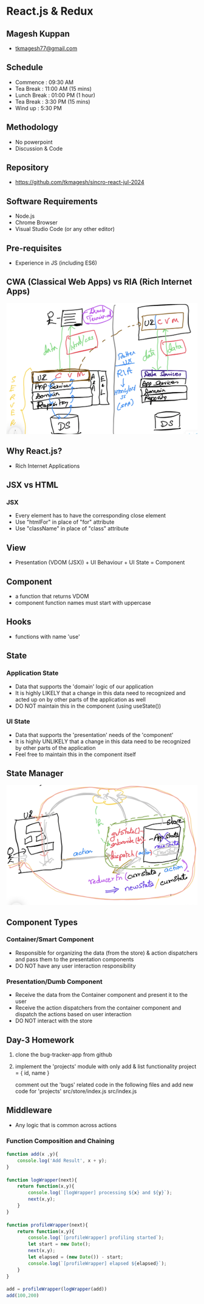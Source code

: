 # React.js & Redux

## Magesh Kuppan
- tkmagesh77@gmail.com

## Schedule
- Commence      : 09:30 AM 
- Tea Break     : 11:00 AM (15 mins)
- Lunch Break   : 01:00 PM (1 hour)
- Tea Break     : 3:30 PM (15 mins)
- Wind up       : 5:30 PM

## Methodology
- No powerpoint
- Discussion & Code

## Repository
- https://github.com/tkmagesh/sincro-react-jul-2024

## Software Requirements
- Node.js
- Chrome Browser
- Visual Studio Code (or any other editor)

## Pre-requisites
- Experience in JS (including ES6)

## CWA (Classical Web Apps) vs RIA (Rich Internet Apps)
![image](./images/cwa-vs-ria.png)


## Why React.js?
- Rich Internet Applications


## JSX vs HTML
### JSX
- Every element has to have the corresponding close element
- Use "htmlFor" in place of "for" attribute
- Use "className" in place of "class" attribute

## View
- Presentation (VDOM (JSX)) + UI Behaviour + UI State = Component

## Component
- a function that returns VDOM
- component function names must start with uppercase

## Hooks 
- functions with name 'use'

## State
### Application State
- Data that supports the 'domain' logic of our application
- It is highly LIKELY that a change in this data need to recognized and acted up on by other parts of the application as well
- DO NOT maintain this in the component (using useState())
### UI State
- Data that supports the 'presentation' needs of the 'component'
- It is highly UNLIKELY that a change in this data need to be recognized by other parts of the application
- Feel free to maintain this in the component itself

## State Manager
![image](./images/state-manager.png)

## Component Types
### Container/Smart Component
- Responsible for organizing the data (from the store) & action dispatchers and pass them to the presentation components
- DO NOT have any user interaction responsibility
### Presentation/Dumb Component
- Receive the data from the Container component and present it to the user
- Receive the action dispatchers from the container component and dispatch the actions based on user interaction
- DO NOT interact with the store

## Day-3 Homework
1. clone the bug-tracker-app from github
2. implement the 'projects' module with only add & list functionality
    project = { id, name }
    
    comment out the 'bugs' related code in the following files and add new code for 'projects'
        src/store/index.js
        src/index.js
    

## Middleware
- Any logic that is common across actions

### Function Composition and Chaining
```js
function add(x ,y){
    console.log('Add Result', x + y);
}

function logWrapper(next){
    return function(x,y){
        console.log(`[logWrapper] processing ${x} and ${y}`);
        next(x,y);
    }
}

function profileWrapper(next){
    return function(x,y){
        console.log(`[profileWrapper] profiling started`);
        let start = new Date();
        next(x,y);
        let elapsed = (new Date()) - start;
        console.log(`[profileWrapper] elapsed ${elapsed}`);
    }
}

add = profileWrapper(logWrapper(add))
add(100,200)
```